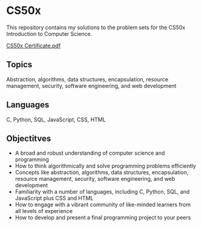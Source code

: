 # CS50x

This repository contains my solutions to the problem sets for the CS50x Introduction to Computer Science.


[CS50x Certificate.pdf](https://github.com/user-attachments/files/18052015/CS50x.Certificate.pdf)


## Topics 
Abstraction, algorithms, data structures, encapsulation, resource management, security, software engineering, and web development


## Languages
C, Python, SQL, JavaScript, CSS, HTML


## Objectitves
- A broad and robust understanding of computer science and programming
- How to think algorithmically and solve programming problems efficiently
- Concepts like abstraction, algorithms, data structures, encapsulation, resource management, security, software engineering, and web development
- Familiarity with a number of languages, including C, Python, SQL, and JavaScript plus CSS and HTML
- How to engage with a vibrant community of like-minded learners from all levels of experience
- How to develop and present a final programming project to your peers

